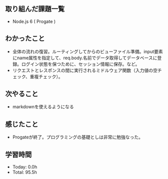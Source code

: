## 取り組んだ課題一覧
- Node.js 6 ( Progate )
## わかったこと
- 全体の流れの復習。ルーティングしてからのビューファイル準備。input要素にname属性を指定して、req.body.名前でデータ取得してデータベースに登録。ログイン状態を保つために、セッション情報に保存。など。
- リクエストとレスポンスの間に実行されるミドルウェア関数（入力値の空チェック、重複チェック）。
## 次やること
- markdownを使えるようになる
## 感じたこと
- Progateが終了。プログラミングの基礎としは非常に勉強なった。
## 学習時間
- Today: 0.0h
- Total: 95.5h
